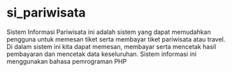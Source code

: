 # si_pariwisata
Sistem Informasi Pariwisata ini adalah sistem yang dapat memudahkan pengguna untuk memesan tiket serta membayar tiket pariwisata atau travel. Di dalam sistem ini kita dapat memesan, membayar serta mencetak hasil pembayaran dan mencetak data keseluruhan. Sistem informasi ini menggunakan bahasa pemrograman PHP
